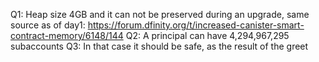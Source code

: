 Q1: Heap size 4GB and it can not be preserved during an upgrade, same source as of day1: https://forum.dfinity.org/t/increased-canister-smart-contract-memory/6148/144
Q2: A principal can have 4,294,967,295 subaccounts
Q3: In that case it should be safe, as the result of the greet  